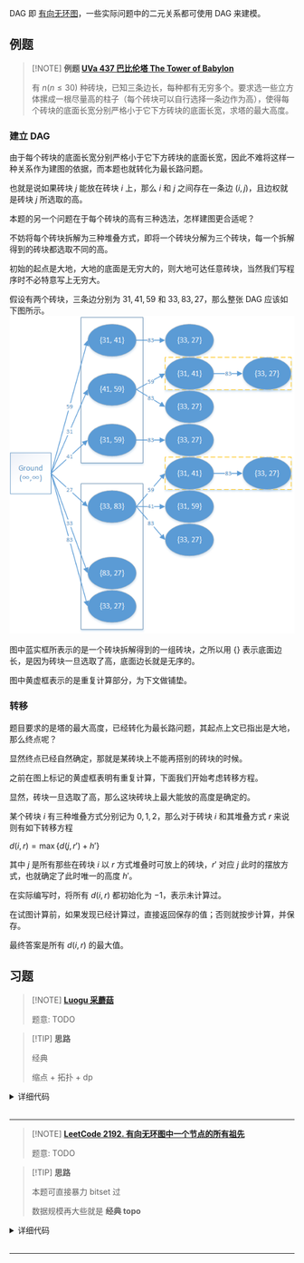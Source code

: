 DAG 即 [有向无环图](graph/dag.md)，一些实际问题中的二元关系都可使用 DAG 来建模。

## 例题

> [!NOTE] **例题 [UVa 437 巴比伦塔 The Tower of Babylon](https://cn.vjudge.net/problem/UVA-437)**
> 
> 有 $n (n\leqslant 30)$ 种砖块，已知三条边长，每种都有无穷多个。要求选一些立方体摞成一根尽量高的柱子（每个砖块可以自行选择一条边作为高），使得每个砖块的底面长宽分别严格小于它下方砖块的底面长宽，求塔的最大高度。

### 建立 DAG

由于每个砖块的底面长宽分别严格小于它下方砖块的底面长宽，因此不难将这样一种关系作为建图的依据，而本题也就转化为最长路问题。

也就是说如果砖块 $j$ 能放在砖块 $i$ 上，那么 $i$ 和 $j$ 之间存在一条边 $(i, j)$，且边权就是砖块 $j$ 所选取的高。

本题的另一个问题在于每个砖块的高有三种选法，怎样建图更合适呢？

不妨将每个砖块拆解为三种堆叠方式，即将一个砖块分解为三个砖块，每一个拆解得到的砖块都选取不同的高。

初始的起点是大地，大地的底面是无穷大的，则大地可达任意砖块，当然我们写程序时不必特意写上无穷大。

假设有两个砖块，三条边分别为 $31, 41, 59$ 和 $33, 83, 27$，那么整张 DAG 应该如下图所示。![](./images/dag-babylon.png)

图中蓝实框所表示的是一个砖块拆解得到的一组砖块，之所以用 $\{\}$ 表示底面边长，是因为砖块一旦选取了高，底面边长就是无序的。

图中黄虚框表示的是重复计算部分，为下文做铺垫。

### 转移

题目要求的是塔的最大高度，已经转化为最长路问题，其起点上文已指出是大地，那么终点呢？

显然终点已经自然确定，那就是某砖块上不能再搭别的砖块的时候。

之前在图上标记的黄虚框表明有重复计算，下面我们开始考虑转移方程。

显然，砖块一旦选取了高，那么这块砖块上最大能放的高度是确定的。

某个砖块 $i$ 有三种堆叠方式分别记为 $0, 1, 2$，那么对于砖块 $i$ 和其堆叠方式 $r$ 来说则有如下转移方程

$d(i, r) = \max\left\{d(j, r') + h'\right\}$

其中 $j$ 是所有那些在砖块 $i$ 以 $r$ 方式堆叠时可放上的砖块，$r'$ 对应 $j$ 此时的摆放方式，也就确定了此时唯一的高度 $h'$。

在实际编写时，将所有 $d(i, r)$ 都初始化为 $-1$，表示未计算过。

在试图计算前，如果发现已经计算过，直接返回保存的值；否则就按步计算，并保存。

最终答案是所有 $d(i, r)$ 的最大值。

## 习题

> [!NOTE] **[Luogu 采蘑菇](https://www.luogu.com.cn/problem/P2656)**
> 
> 题意: TODO

> [!TIP] **思路**
> 
> 经典
> 
> 缩点 + 拓扑 + dp

<details>
<summary>详细代码</summary>
<!-- tabs:start -->

##### **C++**

```cpp
#include <bits/stdc++.h>
using namespace std;

// tarjan 找环 榨干环内所有的蘑菇
// 随后建立新图 跑【拓扑排序 + dp】即可

const int N = 8e4 + 10, M = 4e5 + 10;

int n, m, s;
int h1[N], h2[N], e[M], w[M], ne[M], idx;
double restore[M];

int dfn[N], low[N], ts;
int stk[N], top;
bool in_stk[N];
int id[N], scc_cnt;

int din[N], sum[N];
int q[N], f[N];

void init() {
    memset(h1, -1, sizeof h1);
    memset(h2, -1, sizeof h2);
    idx = 0;
}

void add(int h[], int a, int b, int c, double r) {
    restore[idx] = r;
    e[idx] = b, w[idx] = c, ne[idx] = h[a], h[a] = idx ++ ;
}

void tarjan(int u) {
    dfn[u] = low[u] = ++ ts;
    stk[ ++ top] = u, in_stk[u] = true;
    
    for (int i = h1[u]; ~i; i = ne[i]) {
        int j = e[i];
        if (!dfn[j]) {
            tarjan(j);
            low[u] = min(low[u], low[j]);
        } else if (in_stk[j])
            low[u] = min(low[u], dfn[j]);
    }
    
    if (dfn[u] == low[u]) {
        scc_cnt ++ ;
        int y;
        do {
            y = stk[top -- ];
            in_stk[y] = false;
            
            // id
            id[y] = scc_cnt;
        } while (y != u);
    }
}

void topo(int start) {
    memset(f, 0xcf, sizeof f);  // -INF
    int st = id[start];
    f[st] = sum[st];
    
    int hh = 0, tt = -1;
    for (int i = 1; i <= scc_cnt; ++ i )
        if (!din[i])
            q[ ++ tt] = i;
            
    while (hh <= tt) {
        int t = q[hh ++ ];
        for (int i = h2[t]; ~i; i = ne[i]) {
            int j = e[i];
            f[j] = max(f[j], f[t] + w[i] + sum[j]);
            if ( -- din[j] == 0)
                q[ ++ tt] = j;
        }
    }
}

int main() {
    init();
    cin >> n >> m;
    while (m -- ) {
        int a, b, c;
        double d;
        cin >> a >> b >> c >> d;
        add(h1, a, b, c, d);
    }
    cin >> s;
    
    for (int i = 1; i <= n; ++ i )
        if (!dfn[i])
            tarjan(i);
    
    for (int i = 1; i <= n; ++ i )
        for (int j = h1[i]; ~j; j = ne[j]) {
            int k = e[j];
            int a = id[i], b = id[k];
            if (a != b) {
                add(h2, a, b, w[j], 0); // restore任意 因为不会有用
                din[b] ++ ;
            } else {
                int x = w[j];
                int scc = id[i];
                while (x) {
                    sum[scc] += x;
                    x *= restore[j];
                }
            }
        }
    
    topo(s);
    
    int res = 0;
    for (int i = 1; i <= scc_cnt; ++ i )
        res = max(res, f[i]);
    cout << res << endl;
    
    return 0;
}
```

##### **Python**

```python

```

<!-- tabs:end -->
</details>

<br>

* * *

> [!NOTE] **[LeetCode 2192. 有向无环图中一个节点的所有祖先](https://leetcode.cn/problems/all-ancestors-of-a-node-in-a-directed-acyclic-graph/)**
> 
> 题意: TODO

> [!TIP] **思路**
> 
> 本题可直接暴力 bitset 过
> 
> 数据规模再大些就是 **经典 topo**

<details>
<summary>详细代码</summary>
<!-- tabs:start -->

##### **C++**

```cpp
class Solution {
public:
    const static int N = 1e3 + 10, M = 2e3 + 10;
    
    int h[N], e[M], ne[M], idx;
    void init() {
        memset(h, -1, sizeof h);
        idx = 0;
    }
    void add(int a, int b) {
        e[idx] = b, ne[idx] = h[a], h[a] = idx ++ ;
    }
    
    int n;
    int din[N], q[M];
    
    vector<bitset<N>> mem;
    
    void topo() {
        int hh = 0, tt = -1;
        for (int i = 0; i < n; ++ i )
            if (!din[i])
                q[ ++ tt] = i, mem[i][i] = 1;
        while (hh <= tt) {
            int t = q[hh ++ ];
            for (int i = h[t]; ~i; i = ne[i]) {
                int j = e[i];
                mem[j] |= mem[t];
                mem[j][j] = 1;
                if ( -- din[j] == 0)
                    q[ ++ tt] = j;
            }
        }
    }
    
    vector<vector<int>> getAncestors(int n, vector<vector<int>>& edges) {
        init();
        for (auto & e : edges)
            add(e[0], e[1]), din[e[1]] ++ ;
        
        this->n = n;
        this->mem.resize(n);
        topo();
        
        vector<vector<int>> res;
        for (int i = 0; i < n; ++ i ) {
            vector<int> t;
            for (int j = 0; j < n; ++ j )
                if (i != j && mem[i][j])
                    t.push_back(j);
            res.push_back(t);
        }
        return res;
    }
};
```

##### **Python**

```python

```

<!-- tabs:end -->
</details>

<br>

* * *